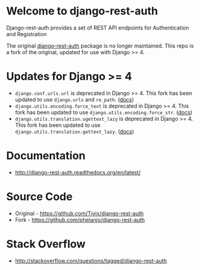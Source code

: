 # Welcome to django-rest-auth
Django-rest-auth provides a set of REST API endpoints for Authentication and Registration

The original [django-rest-auth](https://github.com/Tivix/django-rest-auth) package is no longer maintained. This repo is a fork of the original, updated for use with Django >= 4.

# Updates for Django >= 4

* `django.conf.urls.url` is deprecated in Django >= 4. This fork has been updated to use `django.urls` and `re_path`. ([docs](https://docs.djangoproject.com/en/dev/internals/deprecation/#deprecation-removed-in-4-0))
* `django.utils.encoding.force_text` is deprecated in Django >= 4. This fork has been updated to use `django.utils.encoding.force_str`. ([docs](https://docs.djangoproject.com/en/dev/internals/deprecation/#deprecation-removed-in-4-0))
* `django.utils.translation.ugettext_lazy` is deprecated in Django >= 4. This fork has been updated to use `django.utils.translation.gettext_lazy`. ([docs](https://docs.djangoproject.com/en/dev/internals/deprecation/#deprecation-removed-in-4-0))


# Documentation
* http://django-rest-auth.readthedocs.org/en/latest/


# Source Code
* Original - https://github.com/Tivix/django-rest-auth
* Fork - https://github.com/phelanjo/django-rest-auth


# Stack Overflow
* http://stackoverflow.com/questions/tagged/django-rest-auth
